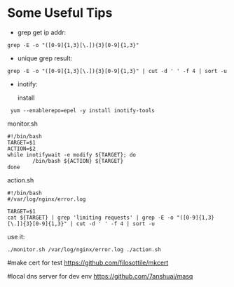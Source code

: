 <!--
Categories = ["Development", "Others"]
Description = ""
Tags = ["Development", "Others"]
date = "2016-10-23T21:47:31-08:00"
title = "Development Tips"
-->

# Some Useful Tips
* grep get ip addr:
```shell
grep -E -o "([0-9]{1,3}[\.]){3}[0-9]{1,3}"
```
* unique grep result:
```shell
grep -E -o "([0-9]{1,3}[\.]){3}[0-9]{1,3}" | cut -d ' ' -f 4 | sort -u
```
* inotify:

  install 
```shell 
 yum --enablerepo=epel -y install inotify-tools 
```
 monitor.sh 
```shell
#!/bin/bash
TARGET=$1
ACTION=$2
while inotifywait -e modify ${TARGET}; do
        /bin/bash ${ACTION} ${TARGET}
done
```

action.sh
```shell
#!/bin/bash
#/var/log/nginx/error.log

TARGET=$1
cat ${TARGET} | grep 'limiting requests' | grep -E -o "([0-9]{1,3}[\.]){3}[0-9]{1,3}" | cut -d ' ' -f 4 | sort -u
```

use it:
```shell
./monitor.sh /var/log/nginx/error.log ./action.sh
```


#make cert for test
https://github.com/filosottile/mkcert

#local dns server for dev env
https://github.com/7anshuai/masq
